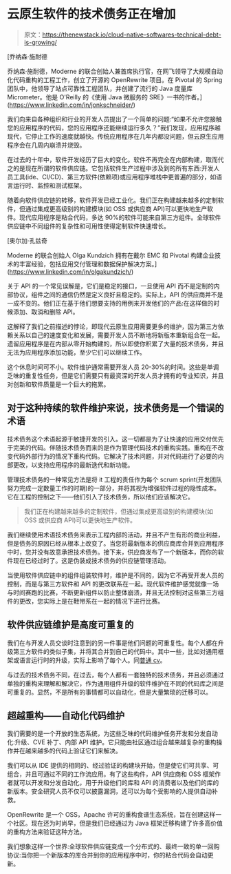 # 云原生软件的技术债务正在增加

> 原文：<https://thenewstack.io/cloud-native-softwares-technical-debt-is-growing/>

[](https://www.linkedin.com/in/jonkschneider/)

 [乔纳森·施耐德

乔纳森·施耐德，Moderne 的联合创始人兼首席执行官，在网飞领导了大规模自动化代码重构的工程工作，创立了开源的 OpenRewrite 项目。在 Pivotal 的 Spring 团队中，他领导了站点可靠性工程团队，并创建了流行的 Java 度量库 Micrometer。他是 O'Reilly 的《使用 Java 微服务的 SRE》一书的作者。](https://www.linkedin.com/in/jonkschneider/) [](https://www.linkedin.com/in/jonkschneider/)

我们向来自各种组织和行业的开发人员提出了一个简单的问题:“如果不允许您接触您的应用程序的代码，您的应用程序还能继续运行多久？”我们发现，应用程序越现代，它停止工作的速度就越快。传统应用程序在几年内都没问题，但云原生应用程序会在几周内崩溃并烧毁。

在过去的十年中，软件开发经历了巨大的变化。软件不再完全在内部构建，取而代之的是现在所谓的软件供应链。它包括软件生产过程中涉及到的所有东西:开发人员工具(ide、CI/CD)、第三方软件(依赖项)或应用程序堆栈中更普遍的部分，如语言运行时、监控和测试框架。

随着向软件供应链的转移，软件开发已经工业化。我们正在构建越来越多的定制软件，但通过集成更高级别的构建模块(如 OSS 或供应商 API)可以更快地生产软件。现代应用程序是粘合代码，多达 90%的软件可能来自第三方组件。全球软件供应链中不同组件的复杂性和可用性使得定制软件快速增长。

 [奥尔加·孔兹奇

Moderne 的联合创始人 Olga Kundzich 拥有在戴尔 EMC 和 Pivotal 构建企业技术的丰富经验，包括应用交付管理和数据保护解决方案。](https://www.linkedin.com/in/olgakundzich/) 

关于 API 的一个常见误解是，它们是稳定的接口，一旦使用 API 而不是定制的内部协议，组件之间的通信仍然是定义良好且稳定的。实际上，API 的供应商并不是一成不变的。他们正在基于他们想要支持的用例来开发他们的产品:在这样做的时候添加、取消和删除 API。

这解释了我们之前描述的悖论，即现代云原生应用需要更多的维护，因为第三方依赖关系以自己的速度变化和发展，需要开发人员不断地将新版本重新组合在一起。遗留应用程序是在内部从零开始构建的，所以即使你积累了大量的技术债务，并且无法为应用程序添加功能，至少它们可以继续工作。

这个休息时间可不小。软件维护通常需要开发人员 20-30%的时间。这些是单调乏味的重复性任务，但是它们需要只有最资深的开发人员才拥有的专业知识，并且对创新和软件质量是一个巨大的拖累。

## 对于这种持续的软件维护来说，技术债务是一个错误的术语

技术债务这个术语起源于敏捷开发的引入。这一切都是为了让快速的应用交付优先于完美的代码。伴随技术债务而来的是作为管理代码技术的重构实践。重构在不改变代码外部行为的情况下重构代码。它解决了技术问题，并对代码进行了必要的内部更改，以支持应用程序的最新迭代和新功能。

管理技术债务的一种常见方法是将 it 工程的责任作为每个 scrum sprint(开发团队努力完成一定数量工作的时期)的一部分，并将其视为增强软件过程的隐性成本。它在工程的控制之下——他们引入了技术债务，所以他们应该解决它。

> 我们正在构建越来越多的定制软件，但通过集成更高级别的构建模块(如 OSS 或供应商 API)可以更快地生产软件。

我们继续使用术语技术债务来表示工程内部的活动，并且不产生有形的商业利益，但是债务的原因已经从根本上改变了。当您将最新版本的供应商库合并到应用程序中时，您并没有故意承担技术债务。接下来，供应商发布了一个新版本，而你的软件现在已经过时了。这是伪装成技术债务的供应链管理活动。

当使用软件供应链中的组件组装软件时，维护是不同的，因为它不再受开发人员的控制，而是与第三方软件和 API 的更改联系在一起。现代软件维护感觉就像一场与时间赛跑的比赛，不断更新组件以防止整体崩溃，并且无法控制对这些第三方组件的更改，您实际上是在鞋带系在一起的情况下进行比赛。

## 软件供应链维护是高度可重复的

我们在与开发人员交谈时注意到的另一件事是他们问题的可重复性。每个人都在升级第三方软件的类似子集，并将其合并到自己的代码中。其中一些，比如对通用框架或语言运行时的升级，实际上影响了每个人。同[普通 cv](https://thenewstack.io/cvss-struggles-to-remain-viable-in-the-era-of-cloud-native-computing/)。

与过去的技术债务不同，在过去，每个人都有一套独特的技术债务，并且必须通过单独的重构来理解和解决它，作为通用组件升级的软件维护在不同的代码库之间是可重复的。显然，不是所有的事情都可以自动化，但是大量繁琐的迁移可以。

## 超越重构——自动化代码维护

我们需要的是一个开放的生态系统，为这些乏味的代码维护任务开发和分发自动化:升级、CVE 补丁、内部 API 维护。它只能由社区通过组合越来越复杂的重构操作并在越来越多的代码上验证它们来解决。

我们可以从 IDE 提供的相同的、经过验证的构建块开始，但是使它们可共享、可组合，并且可通过不同的工作流应用。有了这些构件，API 供应商和 OSS 框架作者就可以开发和分发自动化，用于升级他们的库和 API 的消费者以及他们的库的新版本。安全研究人员不仅可以披露漏洞，还可以为每个受影响的人提供自动补救。

OpenRewrite 是一个 OSS，Apache 许可的重构食谱生态系统，旨在创建这样一个社区。现在还为时尚早，但是我们已经通过为 Java 框架迁移构建了许多高价值的重构方法来验证这种方法。

我们想象这样一个世界:全球软件供应链变成一个分布式的、最终一致的单一回购协议:当你把一个新版本的库合并到你的应用程序中时，你的粘合代码会自动更新。

<svg xmlns:xlink="http://www.w3.org/1999/xlink" viewBox="0 0 68 31" version="1.1"><title>Group</title> <desc>Created with Sketch.</desc></svg>